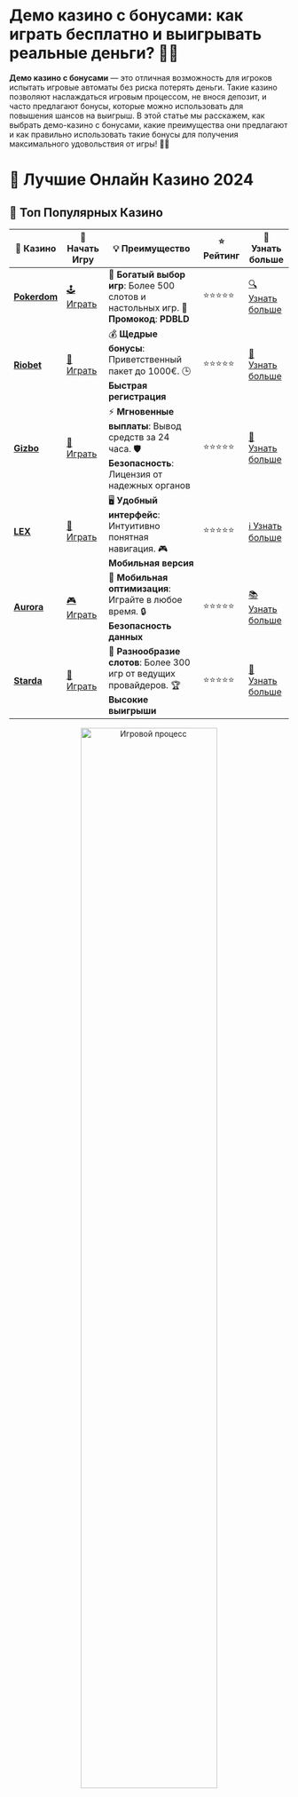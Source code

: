 # **Демо казино с бонусами: как играть бесплатно и выигрывать реальные деньги? 🎰🎁**

**Демо казино с бонусами** — это отличная возможность для игроков испытать игровые автоматы без риска потерять деньги. Такие казино позволяют наслаждаться игровым процессом, не внося депозит, и часто предлагают бонусы, которые можно использовать для повышения шансов на выигрыш. В этой статье мы расскажем, как выбрать демо-казино с бонусами, какие преимущества они предлагают и как правильно использовать такие бонусы для получения максимального удовольствия от игры! 🚀🎉

# 🎰 Лучшие Онлайн Казино 2024

## 🌟 Топ Популярных Казино

| 🎲 **Казино** | 🔗 **Начать Игру** | 💡 **Преимущество** | ⭐ **Рейтинг** | 🔗 **Узнать больше** |
|--------------|---------------------|---------------------|----------------|----------------------|
| [**Pokerdom**](https://brandplay.link/4k77v2yx) | [🕹️ Играть](https://brandplay.link/4k77v2yx) | 🎉 **Богатый выбор игр**: Более 500 слотов и настольных игр. 🎁 **Промокод**: **PDBLD** | ⭐⭐⭐⭐⭐ | [🔍 Узнать больше](https://brandplay.link/4k77v2yx) |
| [**Riobet**](https://brandplay.link/7xBLTPyj) | [🎰 Играть](https://brandplay.link/7xBLTPyj) | 💰 **Щедрые бонусы**: Приветственный пакет до 1000€. 🕒 **Быстрая регистрация** | ⭐⭐⭐⭐⭐ | [📖 Узнать больше](https://brandplay.link/7xBLTPyj) |
| [**Gizbo**](https://brandplay.link/bprXw4YV) | [🎲 Играть](https://brandplay.link/bprXw4YV) | ⚡ **Мгновенные выплаты**: Вывод средств за 24 часа. 🛡️ **Безопасность**: Лицензия от надежных органов | ⭐⭐⭐⭐⭐ | [📝 Узнать больше](https://brandplay.link/bprXw4YV) |
| [**LEX**](https://brandplay.link/zW4hdDFV) | [🤑 Играть](https://brandplay.link/zW4hdDFV) | 🖥️ **Удобный интерфейс**: Интуитивно понятная навигация. 🎮 **Мобильная версия** | ⭐⭐⭐⭐⭐ | [ℹ️ Узнать больше](https://brandplay.link/zW4hdDFV) |
| [**Aurora**](https://10trafic-stat2.com/click/668546556bcc6313411604bd/6766/13032/subaccount) | [🎮 Играть](https://10trafic-stat2.com/click/668546556bcc6313411604bd/6766/13032/subaccount) | 📱 **Мобильная оптимизация**: Играйте в любое время. 🔒 **Безопасность данных** | ⭐⭐⭐⭐⭐ | [📚 Узнать больше](https://10trafic-stat2.com/click/668546556bcc6313411604bd/6766/13032/subaccount) |
| [**Starda**](https://brandplay.link/fB7xwRFL) | [🎯 Играть](https://brandplay.link/fB7xwRFL) | 🎰 **Разнообразие слотов**: Более 300 игр от ведущих провайдеров. 🏆 **Высокие выигрыши** | ⭐⭐⭐⭐⭐ | [🔎 Узнать больше](https://brandplay.link/fB7xwRFL) |

<div align="center">
    <img src="https://i.pinimg.com/originals/87/9e/b9/879eb9354dd0699582408b68f2e253b2.gif" alt="Игровой процесс" width="70%">
</div>

## 💎 Лучшие Бонусы и Акции

| 🎲 **Казино** | 🔗 **Начать Игру** | 💡 **Преимущество** | ⭐ **Рейтинг** | 🔗 **Узнать больше** |
|--------------|---------------------|---------------------|----------------|----------------------|
| [**Kometa**](https://brandplay.link/8ZymQJV8) | [🎰 Играть](https://brandplay.link/8ZymQJV8) | 🎁 **Эксклюзивные бонусы**: Регулярные акции и промо. 🔄 **Программы лояльности** | ⭐⭐⭐⭐☆ | [🔍 Узнать больше](https://brandplay.link/8ZymQJV8) |
| [**R7**](https://brandplay.link/bMd3Yjsw) | [🕹️ Играть](https://brandplay.link/bMd3Yjsw) | 🕒 **Круглосуточная поддержка**: Всегда на связи. 💸 **Высокие лимиты** | ⭐⭐⭐⭐☆ | [📖 Узнать больше](https://brandplay.link/bMd3Yjsw) |
| [**7K**](https://brandplay.link/BvQyFShp) | [🎲 Играть](https://brandplay.link/BvQyFShp) | 🌟 **Эксклюзивные бонусы**: Только для VIP игроков. 🎉 **Сезонные акции** | ⭐⭐⭐⭐☆ | [📝 Узнать больше](https://brandplay.link/BvQyFShp) |
| [**Kent**](https://brandplay.link/Fv2WP3js) | [🤑 Играть](https://brandplay.link/Fv2WP3js) | 📈 **Высокий RTP**: Более 98%. 💼 **Профессиональная поддержка** | ⭐⭐⭐⭐☆ | [ℹ️ Узнать больше](https://brandplay.link/Fv2WP3js) |
| [**1Xslots**](https://brandplay.link/hSB1khtr) | [🎮 Играть](https://brandplay.link/hSB1khtr) | 🎉 **Множество акций**: Еженедельные бонусы и турниры. 🛡️ **Безопасность** | ⭐⭐⭐⭐☆ | [📚 Узнать больше](https://brandplay.link/hSB1khtr) |
| [**Gama**](https://brandplay.link/j6NMKsDz) | [🎯 Играть](https://brandplay.link/j6NMKsDz) | 🔍 **Интуитивный интерфейс**: Легкость использования. 🏅 **Престижные турниры** | ⭐⭐⭐⭐☆ | [🔎 Узнать больше](https://brandplay.link/j6NMKsDz) |

<div align="center">
    <img src="https://i.pinimg.com/originals/87/9e/b9/879eb9354dd0699582408b68f2e253b2.gif" alt="Игровой процесс" width="70%">
</div>

## 🚀 Быстрые Выигрыши и Поддержка

| 🎲 **Казино** | 🔗 **Начать Игру** | 💡 **Преимущество** | ⭐ **Рейтинг** | 🔗 **Узнать больше** |
|--------------|---------------------|---------------------|----------------|----------------------|
| [**Onion**](https://brandplay.link/zBGRVpQ9) | [🎰 Играть](https://brandplay.link/zBGRVpQ9) | 🤑 **Низкие ставки**: Идеально для начинающих. 🔄 **Быстрые выводы** | ⭐⭐⭐⭐☆ | [🔍 Узнать больше](https://brandplay.link/zBGRVpQ9) |
| [**Чемпион**](https://temon-gter.cfd/go/lRq?p80412p304504pcc44t17455) | [🕹️ Играть](https://temon-gter.cfd/go/lRq?p80412p304504pcc44t17455) | 🏅 **Лояльная программа**: Награды за активность. 🎁 **Ежемесячные бонусы** | ⭐⭐⭐⭐☆ | [📖 Узнать больше](https://temon-gter.cfd/go/lRq?p80412p304504pcc44t17455) |
| [**Vavada**](https://vavadapartner.pro/?promo=ea5c9275-6854-4505-94fc-95ab18221945-linkb2) | [🎲 Играть](https://vavadapartner.pro/?promo=ea5c9275-6854-4505-94fc-95ab18221945-linkb2) | 🚀 **Быстрая регистрация**: Начните играть мгновенно. 🔐 **Безопасные транзакции** | ⭐⭐⭐⭐☆ | [📝 Узнать больше](https://vavadapartner.pro/?promo=ea5c9275-6854-4505-94fc-95ab18221945-linkb2) |
| [**Friends**](https://gofriends.kim/linkb2) | [🤑 Играть](https://gofriends.kim/linkb2) | 🤝 **Социальные игры**: Играйте с друзьями. 🌐 **Мультиплатформенность** | ⭐⭐⭐⭐☆ | [ℹ️ Узнать больше](https://gofriends.kim/linkb2) |
| [**1WIN**](https://brandplay.link/smXVpBbG) | [🎮 Играть](https://brandplay.link/smXVpBbG) | 🏆 **Спортивные ставки**: Широкий выбор видов спорта. 💵 **Высокие коэффициенты** | ⭐⭐⭐⭐☆ | [📚 Узнать больше](https://brandplay.link/smXVpBbG) |
| [**Drip**](https://drp-ircp01.com/c07e6a3db) | [🎯 Играть](https://drp-ircp01.com/c07e6a3db) | 🌐 **Инновационные игры**: Новейшие игровые технологии. 🛡️ **Высокая безопасность** | ⭐⭐⭐⭐☆ | [🔎 Узнать больше](https://drp-ircp01.com/c07e6a3db) |
| [**JoyCasino**](https://rpc30.call2me.pro/?/ru/registration?apkpop=0&partner=p24970p3291217pc98f) | [🎰 Играть](https://rpc30.call2me.pro/?/ru/registration?apkpop=0&partner=p24970p3291217pc98f) | 🎁 **Приятные бонусы**: Ежедневные акции и подарки. 🕹️ **Разнообразие игр** | ⭐⭐⭐⭐☆ | [🔍 Узнать больше](https://rpc30.call2me.pro/?/ru/registration?apkpop=0&partner=p24970p3291217pc98f) |

<div align="center">
    <img src="https://i.pinimg.com/originals/87/9e/b9/879eb9354dd0699582408b68f2e253b2.gif" alt="Игровой процесс" width="70%">
</div>
---

✨ **Выбирайте лучшее казино для себя и наслаждайтесь игрой! Удачи!** ✨
![Картинка казино](https://i.pinimg.com/originals/a9/29/6e/a9296ea1cf6a7c20a985e593451f0323.png)

## Что такое **демо казино с бонусами**? 🎮💸

**Демо казино с бонусами** предоставляет игрокам уникальную возможность играть в азартные игры в "демо-режиме", где не требуется реальных денег для ставок. Однако, в отличие от обычных демо-игр, эти казино предлагают дополнительные бонусы, такие как бесплатные вращения или бонусные средства, которые могут быть использованы для реальных ставок. Это помогает игрокам не только развлечься, но и попробовать свои силы в игре с возможностью выиграть реальные деньги.

Демо-режим позволяет полностью ознакомиться с игрой, не рискуя своими средствами. Это особенно полезно для новичков, которые только начинают свой путь в мире онлайн-казино.

## Как выбрать **демо казино с бонусами**? 🔍

### 1. **Наличие бонусов без депозита** 🎁

Лучшие демо-казино с бонусами предлагают игрокам бонусы без депозита. Это означает, что вам не нужно вносить реальные деньги, чтобы получить бонусные средства или фриспины. Вы просто регистрируетесь в казино и получаете бонус, который можно использовать для игры в демо-режиме. Это отличная возможность попробовать различные слоты и настольные игры без финансового риска.

### 2. **Широкий выбор игр в демо-режиме** 🎰

Демо-казино с бонусами обычно предлагают разнообразие игровых автоматов, рулетки, покера и других популярных игр. Выбирайте казино, которое предоставляет множество вариантов для игры, чтобы у вас была возможность протестировать разные игры и найти самые подходящие для себя.

### 3. **Четкие условия для вывода выигрыша** 💸

Обратите внимание на условия, при которых можно вывести реальные деньги, выигранные в демо-игре с бонусами. Многие казино устанавливают требования по отыгрышу бонусов (wagering requirements), что означает, что вам нужно будет несколько раз прокрутить сумму бонуса, прежде чем можно будет вывести выигрыш. Убедитесь, что условия отыгрыша прозрачны и выполнимы.

### 4. **Отзывы и репутация казино** ⭐

Перед тем как выбрать демо-казино с бонусами, всегда полезно ознакомиться с отзывами других игроков. Узнайте, как казино работает, насколько честно оно относит бонусы, и что говорят о его выплатах. Репутация онлайн-казино играет важную роль в вашем опыте игры.

## Преимущества **игры в демо казино с бонусами** 🌟

### 1. **Безопасность и отсутствие риска** 🛡️

Основное преимущество игры в демо-казино с бонусами — это полная безопасность для вашего бюджета. Вам не нужно вкладывать реальные деньги, но вы можете наслаждаться азартом и даже выиграть деньги, если выполните все условия по отыгрышу бонусов.

### 2. **Возможность тестировать разные игры** 🎮

Использование бонусов в демо-режиме дает вам шанс попробовать различные слоты и другие игры, чтобы понять, какие из них вам наиболее интересны и выгодны. Это отличный способ экспериментировать с новыми стратегиями без финансового риска.

### 3. **Бонусы для новых игроков** 🆕

Многие онлайн-казино предлагают щедрые бонусы для новичков, которые регистрируются на сайте. Вы можете получить бонусные деньги или фриспины, которые помогут вам начать игру без внесения депозитов. Это даст вам возможность начать играть с дополнительным капиталом.

### 4. **Без стресса и давления** 🧘‍♂️

Игровой процесс в демо-режиме гораздо менее напряженный, так как вам не нужно беспокоиться о потерях реальных средств. Это позволяет вам сосредоточиться на изучении игровых автоматов и настраивании стратегии игры, не переживая за деньги.

## Как использовать **бонусы в демо казино** для выигрыша? 🎯

### 1. **Отыгрывайте бонусы правильно** 🔄

Перед тем как вывести выигранные средства, убедитесь, что вы выполнили все требования по отыгрышу бонуса. Прокачивайте ставки и делайте умные ставки, чтобы эффективно выполнить условия и вывести выигрыш.

### 2. **Выбирайте игры с низкими ставками** 💰

Если вы хотите долго играть и не рисковать большими суммами, выбирайте слоты и игры с низкими ставками. Так вы сможете долго наслаждаться игрой, повышая шансы на выигрыш с помощью бонусных средств.

### 3. **Используйте фриспины для тестирования слотов** 🆓

Фриспины — это отличный способ испытать популярные слоты, не рискуя своими деньгами. Воспользуйтесь фриспинами для того, чтобы понять, какие игры вам больше всего нравятся, и при этом не тратить реальные деньги.

## Лучшие **демо казино с бонусами** на сегодняшний день 🎉

- **Казино 1** — предоставляет бонусы без депозита и широкие возможности для игры в демо-режиме.
- **Казино 2** — предлагает щедрые бонусы и возможность отыгрывать их на разнообразных слотах.
- **Казино 3** — известное своим качественным демо-режимом и прозрачными условиями для отыгрыша бонусов.

## Заключение: играйте с умом в **демо казино с бонусами**! 🎮💸

**Демо казино с бонусами** — это идеальный выбор для тех, кто хочет насладиться азартом и получить шанс на реальный выигрыш без финансового риска. Используя бонусы без депозита, фриспины и другие предложения, вы можете повысить свои шансы на успех. Помните, что главное в игре — это удовольствие и безопасность, а демо-режим с бонусами позволит вам играть без стресса и с минимальными рисками!

Не упустите шанс испытать удачу и освоить свои любимые игры с помощью бонусов! 🍀🎰
